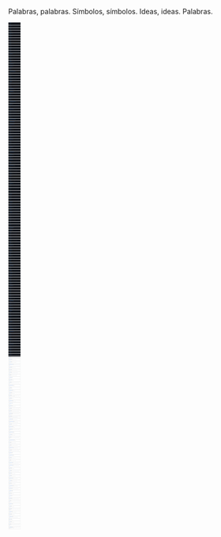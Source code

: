 Palabras, palabras. Símbolos, símbolos. Ideas, ideas. Palabras.

![./todos_los_proyectos_de_github.png](./todos_los_proyectos_de_github.png)
